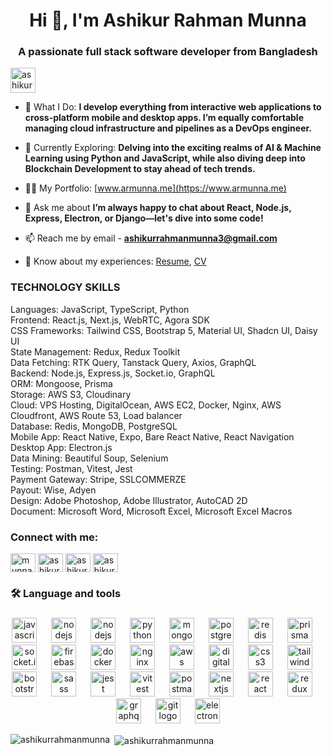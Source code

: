 <h1 align="center">Hi 👋, I'm Ashikur Rahman Munna</h1>
<h3 align="center">A passionate full stack software developer from Bangladesh</h3>

<p align="left"> <a href="https://www.linkedin.com/in/ashikurrahmanmunna/" target="blank"><img height="40" src="https://encrypted-tbn0.gstatic.com/images?q=tbn:ANd9GcRokEYt0yyh6uNDKL8uksVLlhZ35laKNQgZ9g&s" alt="ashikurrahmanmunna" /></a> </p>

- 🔭 What I Do: **I develop everything from interactive web applications to cross-platform mobile and desktop apps. I’m equally comfortable managing cloud infrastructure and pipelines as a DevOps engineer.**

- 🌱 Currently Exploring: **Delving into the exciting realms of AI & Machine Learning using Python and JavaScript, while also diving deep into Blockchain Development to stay ahead of tech trends.**

- 👨‍💻 My Portfolio: [www.armunna.me](https://www.armunna.me)

- 💬 Ask me about **I’m always happy to chat about React, Node.js, Express, Electron, or Django—let's dive into some code!**

- 📫 Reach me by email - **ashikurrahmanmunna3@gmail.com**

- 📄 Know about my experiences: [Resume](https://drive.google.com/file/d/18yX0IzAj-Lo01iHX6I58DTFuZVta_4_4/view?usp=sharing), [CV](https://drive.google.com/file/d/1bwiaky42NcRYNcHvIyq5tR3Stw3Gr5m6/view?usp=sharing)

<h3>TECHNOLOGY SKILLS</h3>
Languages: JavaScript, TypeScript, Python <br>
Frontend: React.js, Next.js, WebRTC, Agora SDK <br>
CSS Frameworks: Tailwind CSS, Bootstrap 5, Material UI, Shadcn UI, Daisy UI <br>
State Management: Redux, Redux Toolkit <br>
Data Fetching: RTK Query, Tanstack Query, Axios, GraphQL <br>
Backend: Node.js, Express.js, Socket.io, GraphQL <br>
ORM: Mongoose, Prisma <br>
Storage: AWS S3, Cloudinary <br>
Cloud: VPS Hosting, DigitalOcean, AWS EC2, Docker, Nginx, AWS Cloudfront, AWS Route 53, Load balancer <br>
Database: Redis, MongoDB, PostgreSQL <br>
Mobile App: React Native, Expo, Bare React Native, React Navigation <br>
Desktop App: Electron.js <br>
Data Mining: Beautiful Soup, Selenium <br>
Testing: Postman, Vitest, Jest <br>
Payment Gateway: Stripe, SSLCOMMERZE <br>
Payout: Wise, Adyen <br>
Design: Adobe Photoshop, Adobe Illustrator, AutoCAD 2D <br>
Document: Microsoft Word, Microsoft Excel, Microsoft Excel Macros <br>

<h3 align="left">Connect with me:</h3>
<p align="left">
<a href="https://twitter.com/munna_ashikur" target="blank"><img align="center" src="https://raw.githubusercontent.com/rahuldkjain/github-profile-readme-generator/master/src/images/icons/Social/twitter.svg" alt="munna_ashikur" height="30" width="40" /></a>
<a href="https://linkedin.com/in/ashikur-rahman-munna-543917229/" target="blank"><img align="center" src="https://raw.githubusercontent.com/rahuldkjain/github-profile-readme-generator/master/src/images/icons/Social/linked-in-alt.svg" alt="ashikur-rahman-munna-543917229/" height="30" width="40" /></a>
<a href="https://fb.com/ashikurrahman.munna.90" target="blank"><img align="center" src="https://raw.githubusercontent.com/rahuldkjain/github-profile-readme-generator/master/src/images/icons/Social/facebook.svg" alt="ashikurrahman.munna.90" height="30" width="40" /></a>
<a href="https://instagram.com/ashikurrahmanmunna3" target="blank"><img align="center" src="https://raw.githubusercontent.com/rahuldkjain/github-profile-readme-generator/master/src/images/icons/Social/instagram.svg" alt="ashikurrahmanmunna3" height="30" width="40" /></a>
</p>

<h3 align="left">🛠 Language and tools</h3>

###

<div align="center">
  <img src="https://cdn.jsdelivr.net/gh/devicons/devicon/icons/javascript/javascript-original.svg" height="40" alt="javascript logo"  />
  <img width="15" />
  <img src="https://cdn.jsdelivr.net/gh/devicons/devicon/icons/nodejs/nodejs-original.svg" height="40" alt="nodejs logo"  />
  <img width="15" />
  <img src="https://cdn.jsdelivr.net/gh/devicons/devicon@latest/icons/typescript/typescript-original.svg" height="40" alt="nodejs logo"  />
  <img width="15" />
  <img src="https://cdn.jsdelivr.net/gh/devicons/devicon@latest/icons/python/python-original.svg" height="40" alt="python logo" />
  <img width="15" />
  <img src="https://cdn.jsdelivr.net/gh/devicons/devicon/icons/mongodb/mongodb-original.svg" height="40" alt="mongodb logo"  />
  <img width="15" />
  <img src="https://cdn.jsdelivr.net/gh/devicons/devicon/icons/postgresql/postgresql-original.svg" height="40" alt="postgresql logo"  />
  <img width="15" />
  <img src="https://cdn.jsdelivr.net/gh/devicons/devicon/icons/redis/redis-original.svg" height="40" alt="redis logo"  />
  <img width="15" />
  <img src="https://cdn.jsdelivr.net/gh/devicons/devicon@latest/icons/prisma/prisma-original.svg" height="40" alt="prisma logo"  />
  <img width="15" />
  <img src="https://cdn.jsdelivr.net/gh/devicons/devicon@latest/icons/socketio/socketio-original.svg" height="40" alt="socket.io logo"  />
  <img width="15" />
  <img src="https://cdn.jsdelivr.net/gh/devicons/devicon/icons/firebase/firebase-plain-wordmark.svg" height="40" alt="firebase logo"  />
  <img width="15" />
  <img src="https://cdn.jsdelivr.net/gh/devicons/devicon/icons/docker/docker-plain-wordmark.svg" height="40" alt="docker logo"  />
  <img width="15" />
  <img src="https://cdn.jsdelivr.net/gh/devicons/devicon@latest/icons/nginx/nginx-original.svg" height="40" alt="nginx logo"  />
  <img width="15" />
  <img src="https://cdn.jsdelivr.net/gh/devicons/devicon@latest/icons/amazonwebservices/amazonwebservices-plain-wordmark.svg" alt="aws" width="40" height="40"/>
  <img width="15" />
  <img src="https://cdn.jsdelivr.net/gh/devicons/devicon@latest/icons/digitalocean/digitalocean-original.svg" alt="digitalocean" width="40" height="40"/>
  <img width="15" />
  <img src="https://cdn.jsdelivr.net/gh/devicons/devicon/icons/css3/css3-original.svg" height="40" alt="css3 logo"  />
  <img width="15" />
  <img src="https://cdn.jsdelivr.net/gh/devicons/devicon@latest/icons/tailwindcss/tailwindcss-original.svg" height="40" alt="tailwind logo"  />
  <img width="15" />
  <img src="https://cdn.jsdelivr.net/gh/devicons/devicon/icons/bootstrap/bootstrap-original.svg" height="40" alt="bootstrap logo"  />
  <img width="15" />
  <img src="https://cdn.jsdelivr.net/gh/devicons/devicon/icons/sass/sass-original.svg" height="40" alt="sass logo"  />
  <img width="15" />
  <img src="https://cdn.jsdelivr.net/gh/devicons/devicon/icons/jest/jest-plain.svg" height="40" alt="jest logo"  />
  <img width="15" />
  <img src="https://cdn.jsdelivr.net/gh/devicons/devicon@latest/icons/vitest/vitest-original.svg" height="40" alt="vitest logo"  />
  <img width="15" />
  <img src="https://cdn.jsdelivr.net/gh/devicons/devicon@latest/icons/postman/postman-original.svg" height="40" alt="postman logo"  />
  <img width="15" />
  <img src="https://cdn.jsdelivr.net/gh/devicons/devicon/icons/nextjs/nextjs-original.svg" height="40" alt="nextjs logo"  />
  <img width="15" />
  <img src="https://cdn.jsdelivr.net/gh/devicons/devicon/icons/react/react-original.svg" height="40" alt="react logo"  />
  <img width="15" />
  <img src="https://cdn.jsdelivr.net/gh/devicons/devicon/icons/redux/redux-original.svg" height="40" alt="redux logo"  />
  <img width="15" />
  <img src="https://cdn.jsdelivr.net/gh/devicons/devicon@latest/icons/graphql/graphql-plain.svg" height="40" alt="graphql logo"  />
  <img width="15" />
  <img src="https://cdn.jsdelivr.net/gh/devicons/devicon/icons/git/git-original.svg" height="40" alt="git logo"  />
  <img width="15" />
  <img src="https://cdn.jsdelivr.net/gh/devicons/devicon@latest/icons/electron/electron-original.svg" height="40" alt="electron"  />
</div>

<p><img align="left" src="https://github-readme-stats.vercel.app/api/top-langs?username=ashikurrahmanmunna&show_icons=true&locale=en&layout=compact" alt="ashikurrahmanmunna" /></p>

<p>&nbsp;<img align="center" src="https://github-readme-stats.vercel.app/api?username=ashikurrahmanmunna&show_icons=true&locale=en" alt="ashikurrahmanmunna" /></p>
